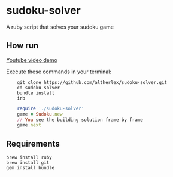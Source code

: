 # sudoku-solver
A ruby script that solves your sudoku game

## How run

[Youtube video demo](https://www.youtube.com/watch?v=eW1Ztm_PCfQ&t=5s)

Execute these commands in your terminal:

```shell
    git clone https://github.com/altherlex/sudoku-solver.git
    cd sudoku-solver
    bundle install
    irb
```
```ruby
    require './sudoku-solver'
    game = Sudoku.new
    // You see the building solution frame by frame
    game.next
```

## Requirements

    brew install ruby
    brew install git
    gem install bundle
